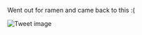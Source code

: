 Went out for ramen and came back to this :(


![Tweet image](/assets/crosspoast/F3rb595aMAAPwSQ.jpg)

